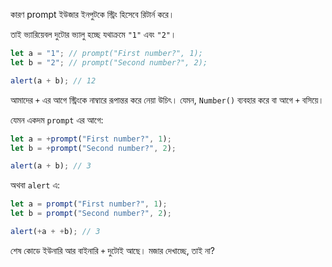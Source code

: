 কারণ prompt ইউজার ইনপুটকে স্ট্রিং হিসেবে রিটার্ন করে।

তাই ভ্যারিয়েবল দুটোর ভ্যালু হচ্ছে যথাক্রমে `"1"` এবং `"2"`।

```js run
let a = "1"; // prompt("First number?", 1);
let b = "2"; // prompt("Second number?", 2);

alert(a + b); // 12
```

আমাদের `+` এর আগে স্ট্রিংকে নাম্বারে রূপান্তর করে নেয়া উচিৎ। যেমন, `Number()` ব্যবহার করে বা আগে `+` বসিয়ে।

যেমন একদম `prompt` এর আগে:

```js run
let a = +prompt("First number?", 1);
let b = +prompt("Second number?", 2);

alert(a + b); // 3
```

অথবা `alert` এ:

```js run
let a = prompt("First number?", 1);
let b = prompt("Second number?", 2);

alert(+a + +b); // 3
```

শেষ কোডে ইউনারি আর বাইনারি `+` দুটোই আছে। মজার দেখাচ্ছে, তাই না?
